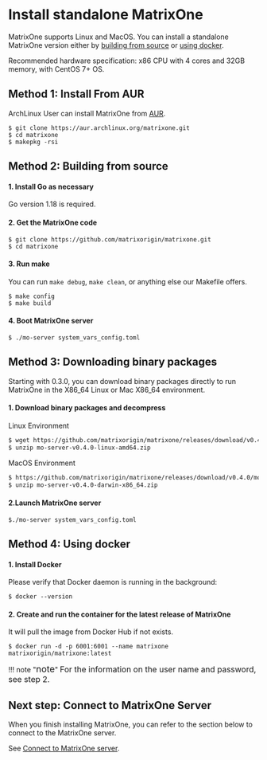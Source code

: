 # **Install standalone MatrixOne**

MatrixOne supports Linux and MacOS. You can install a standalone MatrixOne version either by [building from source](#building-from-source) or [using docker](#using-docker).

Recommended hardware specification: x86 CPU with 4 cores and 32GB memory, with CentOS 7+ OS.

## **Method 1: Install From AUR**

ArchLinux User can install MatrixOne from [AUR](https://aur.archlinux.org/packages/matrixone).

```
$ git clone https://aur.archlinux.org/matrixone.git
$ cd matrixone
$ makepkg -rsi
```

## **Method 2: Building from source**

#### 1. Install Go as necessary

Go version 1.18 is required.

#### 2. Get the MatrixOne code

```
$ git clone https://github.com/matrixorigin/matrixone.git
$ cd matrixone
```

#### 3. Run make

   You can run `make debug`, `make clean`, or anything else our Makefile offers.

```
$ make config
$ make build
```

#### 4. Boot MatrixOne server

```
$ ./mo-server system_vars_config.toml
```

## **Method 3: Downloading binary packages**

Starting with 0.3.0, you can download binary packages directly to run MatrixOne in the X86_64 Linux or Mac X86_64 environment.

#### 1. Download binary packages and decompress

Linux Environment

```bash
$ wget https://github.com/matrixorigin/matrixone/releases/download/v0.4.0/mo-server-v0.4.0-linux-amd64.zip
$ unzip mo-server-v0.4.0-linux-amd64.zip
```

MacOS Environment

```bash
$ https://github.com/matrixorigin/matrixone/releases/download/v0.4.0/mo-server-v0.4.0-darwin-x86_64.zip
$ unzip mo-server-v0.4.0-darwin-x86_64.zip
```

#### 2.Launch MatrixOne server

```
$./mo-server system_vars_config.toml
```

## **Method 4: Using docker**

#### 1. Install Docker

Please verify that Docker daemon is running in the background:

```
$ docker --version
```

#### 2. Create and run the container for the latest release of MatrixOne

It will pull the image from Docker Hub if not exists.

```
$ docker run -d -p 6001:6001 --name matrixone matrixorigin/matrixone:latest
```

!!! note  "<font size=4>note</font>"
    <font size=3>For the information on the user name and password, see step 2.</font>

## Next step: Connect to MatrixOne Server

When you finish installing MatrixOne, you can refer to the section below to connect to the MatrixOne server.

See [Connect to MatrixOne server](https://docs.matrixorigin.io/0.4.0/MatrixOne/Get-Started/connect-to-matrixone-server/#2-connect-to-matrixone-server.html).
